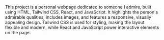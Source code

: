 This project is a personal webpage dedicated to someone I admire, built using HTML, Tailwind CSS, React, and JavaScript. It highlights the person's admirable qualities, includes images, and features a responsive, visually appealing design. Tailwind CSS is used for styling, making the layout flexible and modern, while React and JavaScript power interactive elements on the page.

